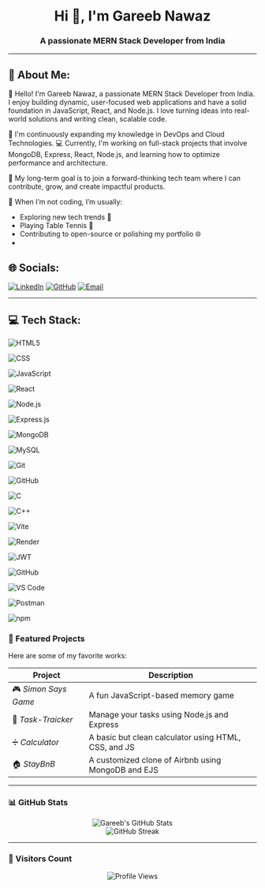 <h1 align="center">Hi 👋, I'm Gareeb Nawaz</h1>
<h3 align="center">A passionate MERN Stack Developer from India</h3>

---

## 🌟 About Me:

👋 Hello! I'm Gareeb Nawaz, a passionate MERN Stack Developer from India. 
I enjoy building dynamic, user-focused web applications and have a solid foundation in JavaScript, React, and Node.js. I love turning ideas into real-world solutions and writing clean, scalable code.

🌱 I'm continuously expanding my knowledge in DevOps and  Cloud Technologies.
💻 Currently, I'm working on full-stack projects that involve MongoDB, Express, React, Node.js, and learning how to optimize performance and architecture.

🎯 My long-term goal is to join a forward-thinking tech team where I can contribute, grow, and create impactful products.

🧠 When I’m not coding, I’m usually:
- Exploring new tech trends 🚀  
- Playing Table Tennis 🏓  
- Contributing to open-source or polishing my portfolio 🌐
- 

## 🌐 Socials:

[![LinkedIn](https://img.shields.io/badge/LinkedIn-blue?logo=linkedin&style=for-the-badge)](https://www.linkedin.com/in/gareeb-nawaz-0ba2532a6)
[![GitHub](https://img.shields.io/badge/GitHub-black?logo=github&style=for-the-badge)](https://github.com/khan-guddu-02)
[![Email](https://img.shields.io/badge/Email-D14836?logo=gmail&style=for-the-badge&logoColor=white)](mailto:gareebnawazofficial@gmail.com)

---

## 💻 Tech Stack:

![HTML5](https://img.shields.io/badge/HTML5-e34c26?style=for-the-badge&logo=html5&logoColor=white)

![CSS](https://img.shields.io/badge/CSS-1572B6?style=for-the-badge&logo=css3&logoColor=white)

![JavaScript](https://img.shields.io/badge/JavaScript-F7DF1E?style=for-the-badge&logo=javascript&logoColor=black)

![React](https://img.shields.io/badge/React-20232A?style=for-the-badge&logo=react&logoColor=61DAFB)

![Node.js](https://img.shields.io/badge/Node.js-339933?style=for-the-badge&logo=nodedotjs&logoColor=white)

![Express.js](https://img.shields.io/badge/Express.js-000000?style=for-the-badge&logo=express&logoColor=white)

![MongoDB](https://img.shields.io/badge/MongoDB-4EA94B?style=for-the-badge&logo=mongodb&logoColor=white)

![MySQL](https://img.shields.io/badge/MySQL-00000F?style=for-the-badge&logo=mysql&logoColor=white)

![Git](https://img.shields.io/badge/Git-F05032?style=for-the-badge&logo=git&logoColor=white)

![GitHub](https://img.shields.io/badge/GitHub-181717?style=for-the-badge&logo=github&logoColor=white)

![C](https://img.shields.io/badge/C-00599C?style=for-the-badge&logo=c&logoColor=white)

![C++](https://img.shields.io/badge/C%2B%2B-00599C?style=for-the-badge&logo=c%2B%2B&logoColor=white)

![Vite](https://img.shields.io/badge/Vite-646CFF?style=for-the-badge&logo=vite&logoColor=white)

![Render](https://img.shields.io/badge/Render-46E3B7?style=for-the-badge&logo=render&logoColor=000000)

![JWT](https://img.shields.io/badge/JWT-000000?style=for-the-badge&logo=JSON%20web%20tokens&logoColor=white)

![GitHub](https://img.shields.io/badge/GitHub-181717?style=for-the-badge&logo=github&logoColor=white)

![VS Code](https://img.shields.io/badge/VS%20Code-007ACC?style=for-the-badge&logo=visual-studio-code&logoColor=white)

![Postman](https://img.shields.io/badge/Postman-FF6C37?style=for-the-badge&logo=postman&logoColor=white)

![npm](https://img.shields.io/badge/npm-CB3837?style=for-the-badge&logo=npm&logoColor=white)


### 📌 Featured Projects

Here are some of my favorite works:

| Project | Description |
|--------|-------------|
| 🎮 *Simon Says Game* | A fun JavaScript-based memory game |
| 📝 *Task-Traicker* | Manage your tasks using Node.js and Express |
| ➗ *Calculator* | A basic but clean calculator using HTML, CSS, and JS |
| 🏠 *StayBnB* | A customized clone of Airbnb using MongoDB and EJS |

---

### 📊 GitHub Stats

<p align="center">
  <img src="https://github-readme-stats.vercel.app/api?username=khan-guddu-02&show_icons=true&theme=radical" alt="Gareeb's GitHub Stats" />
  <br/>
  <img src="https://github-readme-streak-stats.herokuapp.com/?user=khan-guddu-02&theme=radical" alt="GitHub Streak" />
</p>

---

### 🚀 Visitors Count

<p align="center">
  <img src="https://komarev.com/ghpvc/?username=khan-guddu-02&label=Profile%20views&color=0e75b6&style=flat" alt="Profile Views" />
</p>
